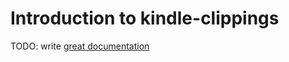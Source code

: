 # Introduction to kindle-clippings

TODO: write [great documentation](http://jacobian.org/writing/great-documentation/what-to-write/)
